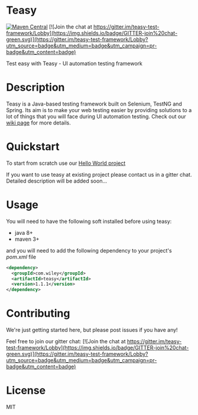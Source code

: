 # Teasy
[![Maven Central](https://maven-badges.herokuapp.com/maven-central/com.wiley/teasy/badge.svg)](https://maven-badges.herokuapp.com/maven-central/com.wiley/teasy)
[![Join the chat at https://gitter.im/teasy-test-framework/Lobby](https://img.shields.io/badge/GITTER-join%20chat-green.svg)](https://gitter.im/teasy-test-framework/Lobby?utm_source=badge&utm_medium=badge&utm_campaign=pr-badge&utm_content=badge)



Test easy with Teasy - UI automation testing framework

# Description
Teasy is a Java-based testing framework built on Selenium, TestNG and Spring. Its aim is to make your web testing easier by providing solutions to a lot of things that you will face during UI automation testing. Check out our [wiki page](https://github.com/WileyLabs/teasy/wiki) for more details.
# Quickstart
To start from scratch use our [Hello World project](https://github.com/WileyLabs/teasy-template-archetype)

If you want to use teasy at existing project please contaсt us in a gitter chat. Detailed description will be added soon...
# Usage
You will need to have the following soft installed before using teasy:
* java 8+
* maven 3+

and you will need to add the following dependency to your project's *pom.xml* file
```xml
<dependency>
  <groupId>com.wiley</groupId>
  <artifactId>teasy</artifactId>
  <version>1.1.1</version>
</dependency>
```

# Contributing

We're just getting started here, but please post issues if you have any!

Feel free to join our gitter chat:
[![Join the chat at https://gitter.im/teasy-test-framework/Lobby](https://img.shields.io/badge/GITTER-join%20chat-green.svg)](https://gitter.im/teasy-test-framework/Lobby?utm_source=badge&utm_medium=badge&utm_campaign=pr-badge&utm_content=badge)

# License

MIT
